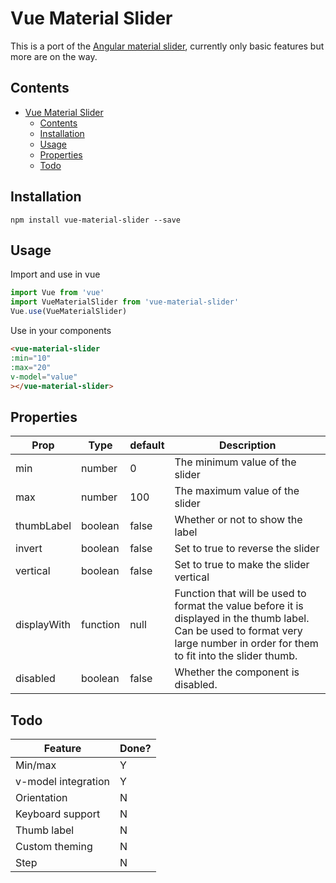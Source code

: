 # Vue Material Slider
This is a port of the [Angular material slider](https://material.angular.io/components/slider/overview), currently only basic features but more are on the way. 

## Contents
- [Vue Material Slider](#vue-material-slider)
  - [Contents](#contents)
  - [Installation](#installation)
  - [Usage](#usage)
  - [Properties](#properties)
  - [Todo](#todo)

## Installation
```
npm install vue-material-slider --save
```
## Usage
Import and use in vue

```javascript
import Vue from 'vue'
import VueMaterialSlider from 'vue-material-slider'
Vue.use(VueMaterialSlider)
```
Use in your components
```html
<vue-material-slider
:min="10"
:max="20"
v-model="value"
></vue-material-slider>
```

## Properties
| Prop| Type| default| Description |
| --- | --- | --- |--- |
| min | number | 0 | The minimum value of the slider |
| max | number | 100| The maximum value of the slider |
| thumbLabel | boolean | false | Whether or not to show the label |
| invert | boolean | false| Set to true to reverse the slider |
| vertical | boolean | false | Set to true to make the slider vertical |
| displayWith| function | null | Function that will be used to format the value before it is displayed in the thumb label. Can be used to format very large number in order for them to fit into the slider thumb. |
| disabled | boolean | false| Whether the component is disabled.|


## Todo

|Feature|Done?|
|--|--|
|Min/max  | Y |
|v-model integration| Y |
|Orientation  | N |
|Keyboard support| N |
|Thumb label| N |
|Custom theming| N |
|Step| N |
